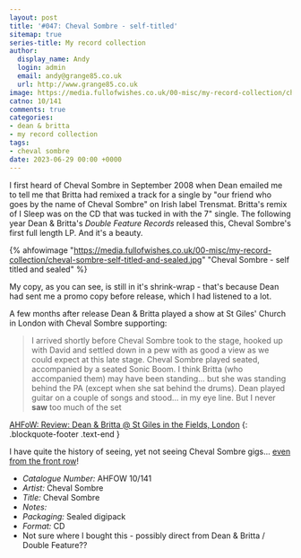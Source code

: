 ```yaml
---
layout: post
title: '#047: Cheval Sombre - self-titled'
sitemap: true
series-title: My record collection 
author:
  display_name: Andy
  login: admin
  email: andy@grange85.co.uk
  url: http://www.grange85.co.uk
image: https://media.fullofwishes.co.uk/00-misc/my-record-collection/cheval-sombre-self-titled-and-sealed.jpg
catno: 10/141
comments: true
categories:
- dean & britta
- my record collection
tags:
- cheval sombre
date: 2023-06-29 00:00 +0000
---
```

I first heard of Cheval Sombre in September 2008 when Dean emailed me to tell me that Britta had remixed a track for a single by "our friend who goes by the name of Cheval Sombre" on Irish label Trensmat. Britta's remix of I Sleep was on the CD that was tucked in with the 7" single. The following year Dean & Britta's _Double Feature Records_ released this, Cheval Sombre's first full length LP. And it's a beauty.

{% ahfowimage "https://media.fullofwishes.co.uk/00-misc/my-record-collection/cheval-sombre-self-titled-and-sealed.jpg" "Cheval Sombre - self titled and sealed" %}

My copy, as you can see, is still in it's shrink-wrap - that's because Dean had sent me a promo copy before release, which I had listened to a lot.

A few months after release Dean & Britta played a show at St Giles' Church in London with Cheval Sombre supporting:

> I arrived shortly before Cheval Sombre took to the stage, hooked up with David and settled down in a pew with as good a view as we could expect at this late stage. Cheval Sombre played seated, accompanied by a seated Sonic Boom. I think Britta (who accompanied them) may have been standing... but she was standing behind the PA (except when she sat behind the drums). Dean played guitar on a couple of songs and stood... in my eye line. But I never **saw** too much of the set

[AHFoW: Review: Dean & Britta @ St Giles in the Fields, London](/2009/11/19/review-dean-britta-st-giles-in-the-fields-london/)
{: .blockquote-footer .text-end }

I have quite the history of seeing, yet not seeing Cheval Sombre gigs... [even from the front row](https://www.flickr.com/photos/grange85/8209836725/in/album-72157632080412568/)!

 - *Catalogue Number:* AHFOW 10/141
 - *Artist:* Cheval Sombre
 - *Title:* Cheval Sombre
 - *Notes:* 
 - *Packaging:* Sealed digipack
 - *Format:* CD
 - Not sure where I bought this - possibly direct from Dean & Britta / Double Feature??

